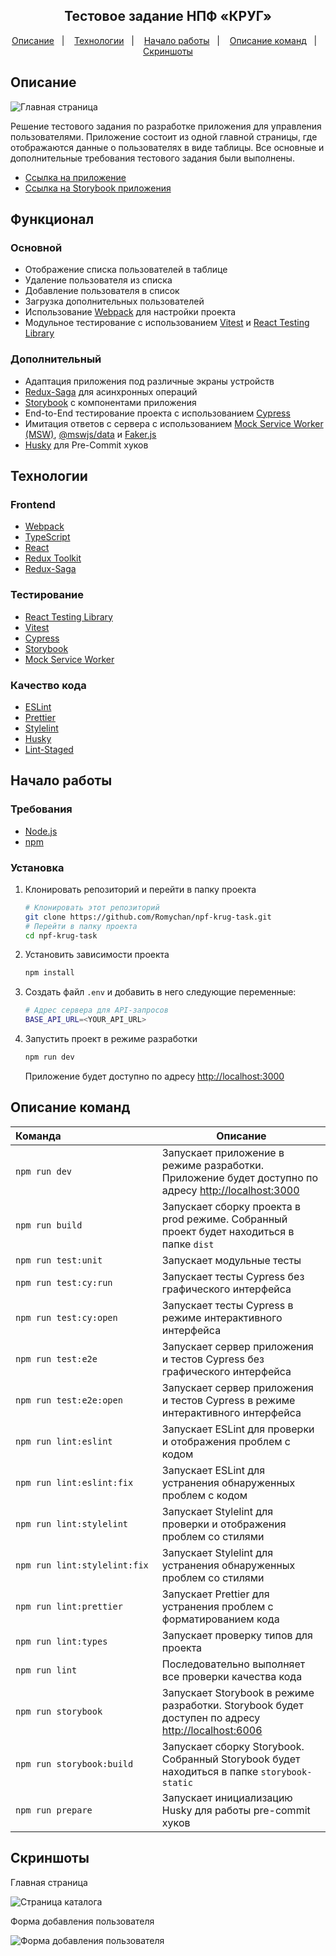 <div align="center">
 <h2>Тестовое задание НПФ «КРУГ»</h2>
 <p>
  <a href="#описание">Описание</a>&nbsp;&nbsp;&nbsp;|&nbsp;&nbsp;&nbsp;
  <a href="#технологии">Технологии</a>&nbsp;&nbsp;&nbsp;|&nbsp;&nbsp;&nbsp;
  <a href="#начало-работы">Начало работы</a>&nbsp;&nbsp;&nbsp;|&nbsp;&nbsp;&nbsp;
  <a href="#описание-команд">Описание команд</a>&nbsp;&nbsp;&nbsp;|&nbsp;&nbsp;&nbsp;
  <a href="#скриншоты">Скриншоты</a>
 </p>
</div>

## Описание

![Главная страница](https://github.com/Romychan/npf-krug-task/assets/60140867/9c155712-6cde-48fd-bd8b-8bfd8db16b4e)

Решение тестового задания по разработке приложения для управления пользователями. Приложение состоит из одной главной страницы, где отображаются данные о пользователях в виде таблицы. Все основные и дополнительные требования тестового задания были выполнены.

- [Ссылка на приложение](https://romychan-npf-krug-task.netlify.app/)
- [Ссылка на Storybook приложения](https://romychan-npf-krug-task-storybook.netlify.app/)

## Функционал

### Основной

- Отображение списка пользователей в таблице
- Удаление пользователя из списка
- Добавление пользователя в список
- Загрузка дополнительных пользователей
- Использование [Webpack](https://webpack.js.org/) для настройки проекта
- Модульное тестирование с использованием [Vitest](https://vitest.dev/) и [React Testing Library](https://testing-library.com/)

### Дополнительный

- Адаптация приложения под различные экраны устройств
- [Redux-Saga](https://redux-saga.js.org/) для асинхронных операций
- [Storybook](https://storybook.js.org/) с компонентами приложения
- End-to-End тестирование проекта с использованием [Cypress](https://www.cypress.io/)
- Имитация ответов с сервера с использованием [Mock Service Worker (MSW)](https://mswjs.io/), [@mswjs/data](https://www.npmjs.com/package/@mswjs/data) и [Faker.js](https://fakerjs.dev/)
- [Husky](https://typicode.github.io/husky/) для Pre-Commit хуков

## Технологии

### Frontend

- [Webpack](https://webpack.js.org/)
- [TypeScript](https://www.typescriptlang.org/)
- [React](https://react.dev/)
- [Redux Toolkit](https://redux-toolkit.js.org/)
- [Redux-Saga](https://redux-saga.js.org/)

### Тестирование

- [React Testing Library](https://testing-library.com/)
- [Vitest](https://vitest.dev/)
- [Cypress](https://www.cypress.io/)
- [Storybook](https://storybook.js.org/)
- [Mock Service Worker](https://mswjs.io/)

### Качество кода

- [ESLint](https://eslint.org/)
- [Prettier](https://prettier.io/)
- [Stylelint](https://stylelint.io/)
- [Husky](https://typicode.github.io/husky/)
- [Lint-Staged](https://www.npmjs.com/package/lint-staged/)

## Начало работы

### Требования

- [Node.js](https://nodejs.org/)
- [npm](https://www.npmjs.com/)

### Установка

1. Клонировать репозиторий и перейти в папку проекта

   ```sh
   # Клонировать этот репозиторий
   git clone https://github.com/Romychan/npf-krug-task.git
   # Перейти в папку проекта
   cd npf-krug-task
   ```

2. Установить зависимости проекта

   ```sh
   npm install
   ```

3. Создать файл `.env` и добавить в него следующие переменные:

   ```sh
   # Адрес сервера для API-запросов
   BASE_API_URL=<YOUR_API_URL>
   ```

4. Запустить проект в режиме разработки

   ```sh
   npm run dev
   ```

   Приложение будет доступно по адресу <http://localhost:3000>

## Описание команд

| Команда&nbsp;&nbsp;&nbsp;&nbsp;&nbsp;&nbsp;&nbsp;&nbsp;&nbsp;&nbsp;&nbsp;&nbsp;&nbsp;&nbsp;&nbsp;&nbsp;&nbsp;&nbsp;&nbsp;&nbsp;&nbsp;&nbsp;&nbsp;&nbsp;&nbsp;&nbsp;&nbsp;&nbsp;&nbsp;&nbsp;&nbsp;&nbsp;&nbsp;&nbsp; | Описание                                                                                              |
| ------------------------------------------------------------------------------------------------------------------------------------------------------------------------------------------------------------------- | ----------------------------------------------------------------------------------------------------- |
| `npm run dev`                                                                                                                                                                                                       | Запускает приложение в режиме разработки. Приложение будет доступно по адресу <http://localhost:3000> |
| `npm run build`                                                                                                                                                                                                     | Запускает сборку проекта в prod режиме. Собранный проект будет находиться в папке `dist`              |
| `npm run test:unit`                                                                                                                                                                                                 | Запускает модульные тесты                                                                             |
| `npm run test:cy:run`                                                                                                                                                                                               | Запускает тесты Cypress без графического интерфейса                                                   |
| `npm run test:cy:open`                                                                                                                                                                                              | Запускает тесты Cypress в режиме интерактивного интерфейса                                            |
| `npm run test:e2e`                                                                                                                                                                                                  | Запускает сервер приложения и тестов Cypress без графического интерфейса                              |
| `npm run test:e2e:open`                                                                                                                                                                                             | Запускает сервер приложения и тестов Cypress в режиме интерактивного интерфейса                       |
| `npm run lint:eslint`                                                                                                                                                                                               | Запускает ESLint для проверки и отображения проблем с кодом                                           |
| `npm run lint:eslint:fix`                                                                                                                                                                                           | Запускает ESLint для устранения обнаруженных проблем с кодом                                          |
| `npm run lint:stylelint`                                                                                                                                                                                            | Запускает Stylelint для проверки и отображения проблем со стилями                                     |
| `npm run lint:stylelint:fix`                                                                                                                                                                                        | Запускает Stylelint для устранения обнаруженных проблем со стилями                                    |
| `npm run lint:prettier`                                                                                                                                                                                             | Запускает Prettier для устранения проблем с форматированием кода                                      |
| `npm run lint:types`                                                                                                                                                                                                | Запускает проверку типов для проекта                                                                  |
| `npm run lint`                                                                                                                                                                                                      | Последовательно выполняет все проверки качества кода                                                  |
| `npm run storybook`                                                                                                                                                                                                 | Запускает Storybook в режиме разработки. Storybook будет доступен по адресу <http://localhost:6006>   |
| `npm run storybook:build`                                                                                                                                                                                           | Запускает сборку Storybook. Собранный Storybook будет находиться в папке `storybook-static`           |
| `npm run prepare`                                                                                                                                                                                                   | Запускает инициализацию Husky для работы pre-commit хуков                                             |

## Скриншоты

Главная страница

![Страница каталога](https://github.com/Romychan/npf-krug-task/assets/60140867/9820e697-e59e-4391-86f4-10fb94ea0a81)

Форма добавления пользователя

![Форма добавления пользователя](https://github.com/Romychan/npf-krug-task/assets/60140867/dfa850ff-fa2c-4d24-a3d8-d522b4cf8dff)
